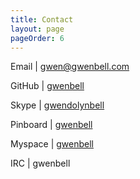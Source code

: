 ```yaml
---
title: Contact
layout: page
pageOrder: 6
---
```


Email | [gwen@gwenbell.com](mailto:gwen@gwenbell.com)

GitHub | [gwenbell](https://github.com/gwenbell)

Skype | [gwendolynbell](skype:gwendolynbell)

Pinboard | [gwenbell](https://pinboard.in/u:gwenbell)

Myspace | [gwenbell](https://new.myspace.com/gwenbell)

IRC | gwenbell